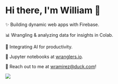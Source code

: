 # Hi there, I'm William 👋

✨ Building dynamic web apps with Firebase.

📊 Wrangling & analyzing data for insights in Colab.

🤖 Integrating AI for productivity.

📝 Jupyter notebooks at [wranglers.io](https://wranglers.io).

📧 Reach out to me at [wramirez@duck.com](mailto:wramirez@duck.com)!

<img src="https://user-images.githubusercontent.com/74038190/212284158-e840e285-664b-44d7-b79b-e264b5e54825.gif"/>




